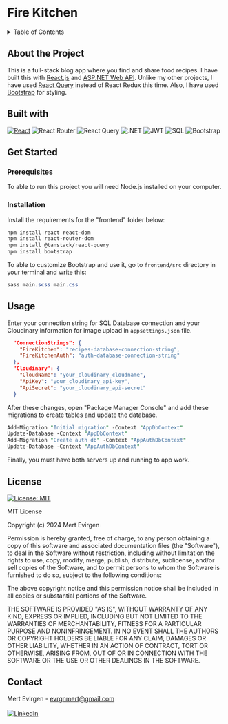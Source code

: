 # Fire Kitchen

<details>
  <summary>Table of Contents</summary>
  <ul>
    <li>
      <a href="#about-the-project">About The Project</a>
      <ul>
        <li><a href="#built-with">Built With</a></li>
      </ul>
    </li>
    <li>
      <a href="#getting-started">Getting Started</a>
      <ul>
        <li><a href="#prerequisites">Prerequisites</a></li>
        <li><a href="#installation">Installation</a></li>
      </ul>
    </li>
    <li><a href="#usage">Usage</a></li>
    <li><a href="#license">License</a></li>
    <li><a href="#contact">Contact</a></li>
  </ul>
</details>

## About the Project

This is a full-stack blog app where you find and share food recipes. I have built this with [React.js](https://react.dev/) and [ASP.NET Web API](https://dotnet.microsoft.com/en-us/apps/aspnet). Unlike my other projects, I have used [React Query](https://tanstack.com/query/latest/docs/framework/react/overview) instead of React Redux this time. Also, I have used [Bootstrap](https://getbootstrap.com/) for styling.

## Built with

[![React](https://img.shields.io/badge/react-%2320232a.svg?style=for-the-badge&logo=react&logoColor=%2361DAFB)](https://react.dev/)
![React Router](https://img.shields.io/badge/React_Router-CA4245?style=for-the-badge&logo=react-router&logoColor=white)
![React Query](https://img.shields.io/badge/React_Query-FF4154?style=for-the-badge&logo=ReactQuery&logoColor=white)
![.NET](https://img.shields.io/badge/.NET-512BD4.svg?style=for-the-badge&logo=dotnet&logoColor=white)
![JWT](https://img.shields.io/badge/JWT-black?style=for-the-badge&logo=JSON%20web%20tokens)
![SQL](https://img.shields.io/badge/Microsoft%20SQL%20Server-CC2927.svg?style=for-the-badge&logo=Microsoft-SQL-Server&logoColor=white)
![Bootstrap](https://img.shields.io/badge/Bootstrap-7952B3.svg?style=for-the-badge&logo=Bootstrap&logoColor=white)

## Get Started

### Prerequisites

To able to run this project you will need Node.js installed on your computer.

### Installation

Install the requirements for the "frontend" folder below:

```sh
npm install react react-dom
npm install react-router-dom
npm install @tanstack/react-query
npm install bootstrap
```

To able to customize Bootstrap and use it, go to `frontend/src` directory in your terminal and write this:

```sass
sass main.scss main.css
```

## Usage

Enter your connection string for SQL Database connection and your Cloudinary information for image upload in `appsettings.json` file.

```json
  "ConnectionStrings": {
    "FireKitchen": "recipes-database-connection-string",
    "FireKitchenAuth": "auth-database-connection-string"
  },
  "Cloudinary": {
    "CloudName": "your_cloudinary_cloudname",
    "ApiKey": "your_cloudinary_api-key",
    "ApiSecret": "your_cloudinary_api-secret"
  }
```

After these changes, open "Package Manager Console" and add these migrations to create tables and update the database.

```pm
Add-Migration "Initial migration" -Context "AppDbContext"
Update-Database -Context "AppDbContext"
Add-Migration "Create auth db" -Context "AppAuthDbContext"
Update-Database -Context "AppAuthDbContext"
```

Finally, you must have both servers up and running to app work.

## License

[![License: MIT](https://img.shields.io/badge/License-MIT-yellow.svg)](https://opensource.org/licenses/MIT)

MIT License

Copyright (c) 2024 Mert Evirgen

Permission is hereby granted, free of charge, to any person obtaining a copy
of this software and associated documentation files (the "Software"), to deal
in the Software without restriction, including without limitation the rights
to use, copy, modify, merge, publish, distribute, sublicense, and/or sell
copies of the Software, and to permit persons to whom the Software is
furnished to do so, subject to the following conditions:

The above copyright notice and this permission notice shall be included in all
copies or substantial portions of the Software.

THE SOFTWARE IS PROVIDED "AS IS", WITHOUT WARRANTY OF ANY KIND, EXPRESS OR
IMPLIED, INCLUDING BUT NOT LIMITED TO THE WARRANTIES OF MERCHANTABILITY,
FITNESS FOR A PARTICULAR PURPOSE AND NONINFRINGEMENT. IN NO EVENT SHALL THE
AUTHORS OR COPYRIGHT HOLDERS BE LIABLE FOR ANY CLAIM, DAMAGES OR OTHER
LIABILITY, WHETHER IN AN ACTION OF CONTRACT, TORT OR OTHERWISE, ARISING FROM,
OUT OF OR IN CONNECTION WITH THE SOFTWARE OR THE USE OR OTHER DEALINGS IN THE
SOFTWARE.

## Contact

Mert Evirgen - evrgnmert@gmail.com<br><br>
[![LinkedIn](https://img.shields.io/badge/linkedin-%230077B5.svg?style=for-the-badge&logo=linkedin&logoColor=white)](https://www.linkedin.com/in/evirgenmert/)
